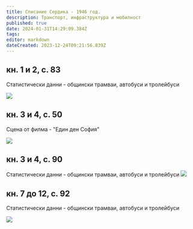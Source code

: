 ```yaml
---
title: Списание Сердика - 1946 год.
description: Транспорт, инфраструктура и мобилност
published: true
date: 2024-01-31T14:29:09.384Z
tags: 
editor: markdown
dateCreated: 2023-12-24T09:21:56.839Z
---
```



## кн. 1 и 2, с. 83
Статистически данни - общински трамваи, автобуси и тролейбуси

<img src="http://46.10.181.183:1518/trinmo/literature/spisanie-serdika/1946-1-2.jpg">

## кн. 3 и 4, с. 50
Сцена от филма - "Един ден София"

<img src="http://46.10.181.183:1518/trinmo/literature/spisanie-serdika/1946-3-4-str1.jpg">

## кн. 3 и 4, с. 90
Статистически данни - общински трамваи, автобуси и тролейбуси
<img src="http://46.10.181.183:1518/trinmo/literature/spisanie-serdika/1946-3-4-str2.jpg">

##  кн. 7 до 12, с. 92
Статистически данни - общински трамваи, автобуси и тролейбуси

<img src="http://46.10.181.183:1518/trinmo/literature/spisanie-serdika/1946-7%20%d0%b4%d0%be%2012%20.jpg">